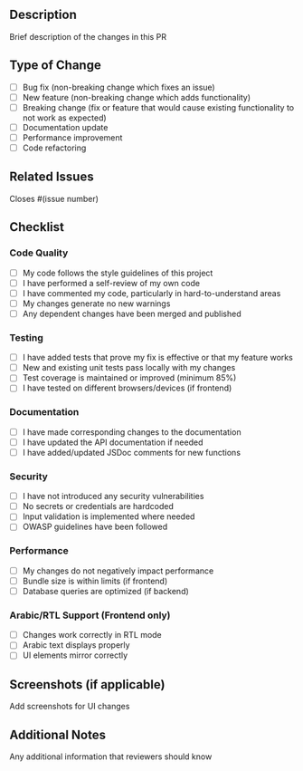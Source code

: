 ## Description
Brief description of the changes in this PR

## Type of Change
- [ ] Bug fix (non-breaking change which fixes an issue)
- [ ] New feature (non-breaking change which adds functionality)
- [ ] Breaking change (fix or feature that would cause existing functionality to not work as expected)
- [ ] Documentation update
- [ ] Performance improvement
- [ ] Code refactoring

## Related Issues
Closes #(issue number)

## Checklist
### Code Quality
- [ ] My code follows the style guidelines of this project
- [ ] I have performed a self-review of my own code
- [ ] I have commented my code, particularly in hard-to-understand areas
- [ ] My changes generate no new warnings
- [ ] Any dependent changes have been merged and published

### Testing
- [ ] I have added tests that prove my fix is effective or that my feature works
- [ ] New and existing unit tests pass locally with my changes
- [ ] Test coverage is maintained or improved (minimum 85%)
- [ ] I have tested on different browsers/devices (if frontend)

### Documentation
- [ ] I have made corresponding changes to the documentation
- [ ] I have updated the API documentation if needed
- [ ] I have added/updated JSDoc comments for new functions

### Security
- [ ] I have not introduced any security vulnerabilities
- [ ] No secrets or credentials are hardcoded
- [ ] Input validation is implemented where needed
- [ ] OWASP guidelines have been followed

### Performance
- [ ] My changes do not negatively impact performance
- [ ] Bundle size is within limits (if frontend)
- [ ] Database queries are optimized (if backend)

### Arabic/RTL Support (Frontend only)
- [ ] Changes work correctly in RTL mode
- [ ] Arabic text displays properly
- [ ] UI elements mirror correctly

## Screenshots (if applicable)
Add screenshots for UI changes

## Additional Notes
Any additional information that reviewers should know